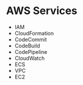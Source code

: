 
# AWS Services
 - IAM
 - CloudFormation
 - CodeCommit
 - CodeBuild
 - CodePipeline
 - CloudWatch
 - ECS
 - VPC
 - EC2